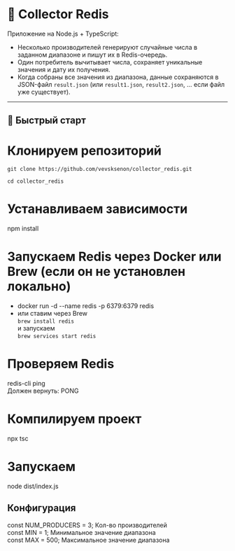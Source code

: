 # 🧠 Collector Redis

Приложение на Node.js + TypeScript:

- Несколько производителей генерируют случайные числа в заданном диапазоне и пишут их в Redis-очередь.
- Один потребитель вычитывает числа, сохраняет уникальные значения и дату их получения.
- Когда собраны все значения из диапазона, данные сохраняются в JSON-файл `result.json` (или `result1.json`, `result2.json`, ... если файл уже существует).

---

## 🚀 Быстрый старт

# Клонируем репозиторий
`git clone https://github.com/vevsksenon/collector_redis.git`

`cd collector_redis`

# Устанавливаем зависимости
npm install

# Запускаем Redis через Docker или Brew (если он не установлен локально)
- docker run -d --name redis -p 6379:6379 redis
- или ставим через Brew  
`brew install redis`  
и запускаем  
`brew services start redis`

# Проверяем Redis
redis-cli ping  
Должен вернуть: PONG

# Компилируем проект
npx tsc

# Запускаем
node dist/index.js

## Конфигурация 

const NUM_PRODUCERS = 3;  Кол-во производителей  
const MIN = 1;            Минимальное значение диапазона  
const MAX = 500;          Максимальное значение диапазона
